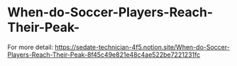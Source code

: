 # When-do-Soccer-Players-Reach-Their-Peak-

For more detail: https://sedate-technician-4f5.notion.site/When-do-Soccer-Players-Reach-Their-Peak-8f45c49e821e48c4ae522be7221231fc
